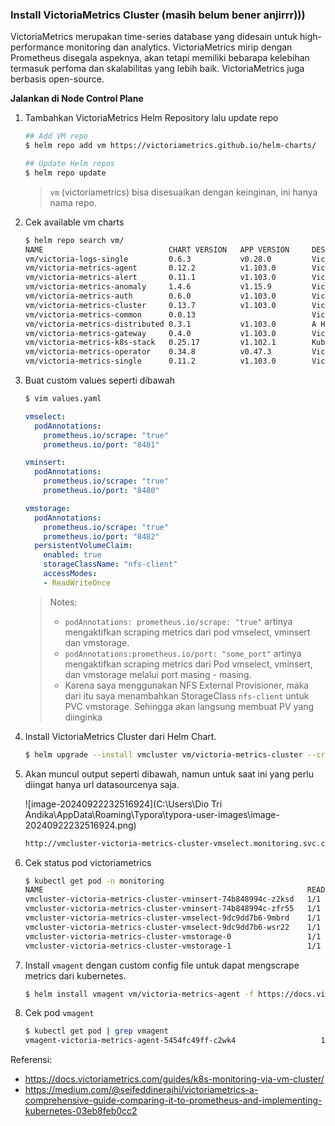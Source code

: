 ### Install VictoriaMetrics Cluster (masih belum bener anjirrr)))

VictoriaMetrics merupakan time-series database yang didesain untuk high-performance monitoring dan analytics. VictoriaMetrics mirip dengan Prometheus disegala aspeknya, akan tetapi memiliki bebarapa kelebihan termasuk perfoma dan skalabilitas yang lebih baik. VictoriaMetrics juga berbasis open-source.

**Jalankan di Node Control Plane**

1. Tambahkan VictoriaMetrics Helm Repository lalu update repo

   ```bash
   ## Add VM repo
   $ helm repo add vm https://victoriametrics.github.io/helm-charts/
   
   ## Update Helm repos
   $ helm repo update
   ```

   > `vm` (victoriametrics) bisa disesuaikan dengan keinginan, ini hanya nama repo.

2. Cek available vm charts

   ```bash
   $ helm repo search vm/
   NAME                            CHART VERSION   APP VERSION     DESCRIPTION 
   vm/victoria-logs-single         0.6.3           v0.28.0         Victoria Logs Single version - high-performance...
   vm/victoria-metrics-agent       0.12.2          v1.103.0        Victoria Metrics Agent - collects metrics from ...
   vm/victoria-metrics-alert       0.11.1          v1.103.0        Victoria Metrics Alert - executes a list of giv...
   vm/victoria-metrics-anomaly     1.4.6           v1.15.9         Victoria Metrics Anomaly Detection - a service ...
   vm/victoria-metrics-auth        0.6.0           v1.103.0        Victoria Metrics Auth - is a simple auth proxy ...
   vm/victoria-metrics-cluster     0.13.7          v1.103.0        Victoria Metrics Cluster version - high-perform...
   vm/victoria-metrics-common      0.0.13                          Victoria Metrics Common - contains shared templ...
   vm/victoria-metrics-distributed 0.3.1           v1.103.0        A Helm chart for Running VMCluster on Multiple ...
   vm/victoria-metrics-gateway     0.4.0           v1.103.0        Victoria Metrics Gateway - Auth & Rate-Limittin...
   vm/victoria-metrics-k8s-stack   0.25.17         v1.102.1        Kubernetes monitoring on VictoriaMetrics stack....
   vm/victoria-metrics-operator    0.34.8          v0.47.3         Victoria Metrics Operator                         
   vm/victoria-metrics-single      0.11.2          v1.103.0        Victoria Metrics Single version - high-performa...
   ```

3. Buat custom values seperti dibawah

   ```bash
   $ vim values.yaml
   ```

   ```yaml
   vmselect:
     podAnnotations:
       prometheus.io/scrape: "true"
       prometheus.io/port: "8481"
   
   vminsert:
     podAnnotations:
       prometheus.io/scrape: "true"
       prometheus.io/port: "8480"
   
   vmstorage:
     podAnnotations:
       prometheus.io/scrape: "true"
       prometheus.io/port: "8482"
     persistentVolumeClaim:
       enabled: true
       storageClassName: "nfs-client"
       accessModes:
       - ReadWriteOnce
   
   ```

   > Notes:
   >
   > - `podAnnotations: prometheus.io/scrape: "true"` artinya mengaktifkan scraping metrics dari pod vmselect, vminsert dan vmstorage.
   > - `podAnnotations:prometheus.io/port: "some_port"` artinya mengaktifkan scraping metrics dari Pod vmselect, vminsert, dan vmstorage melalui port masing - masing.
   > - Karena saya menggunakan NFS External Provisioner, maka dari itu saya menambahkan StorageClass `nfs-client` untuk PVC vmstorage. Sehingga akan langsung membuat PV yang diinginka

4. Install VictoriaMetrics Cluster dari Helm Chart.

   ```bash
   $ helm upgrade --install vmcluster vm/victoria-metrics-cluster --create-namespace -n monitoring --values values.yaml
   ```

5. Akan muncul output seperti dibawah, namun untuk saat ini yang perlu diingat hanya url datasourcenya saja.

   ![image-20240922232516924](C:\Users\Dio Tri Andika\AppData\Roaming\Typora\typora-user-images\image-20240922232516924.png)

   ```bash
   http://vmcluster-victoria-metrics-cluster-vmselect.monitoring.svc.cluster.local:8481/select/0/prometheus/
   ```

6. Cek status pod victoriametrics

   ```bash
   $ kubectl get pod -n monitoring
   NAME                                                           READY   STATUS    RESTARTS   AGE
   vmcluster-victoria-metrics-cluster-vminsert-74b848994c-z2ksd   1/1     Running   0          31m
   vmcluster-victoria-metrics-cluster-vminsert-74b848994c-zfr55   1/1     Running   0          31m
   vmcluster-victoria-metrics-cluster-vmselect-9dc9dd7b6-9mbrd    1/1     Running   0          31m
   vmcluster-victoria-metrics-cluster-vmselect-9dc9dd7b6-wsr22    1/1     Running   0          31m
   vmcluster-victoria-metrics-cluster-vmstorage-0                 1/1     Running   0          31m
   vmcluster-victoria-metrics-cluster-vmstorage-1                 1/1     Running   0          30m
   ```

7. Install `vmagent` dengan custom config file untuk dapat mengscrape metrics dari kubernetes.

   ```bash 
   $ helm install vmagent vm/victoria-metrics-agent -f https://docs.victoriametrics.com/guides/examples/guide-vmcluster-vmagent-values.yaml
   ```

8. Cek pod `vmagent`

   ```bash
   $ kubectl get pod | grep vmagent
   vmagent-victoria-metrics-agent-5454fc49ff-c2wk4                   1/1     Running   0              83s
   ```

Referensi:

- https://docs.victoriametrics.com/guides/k8s-monitoring-via-vm-cluster/
- https://medium.com/@seifeddinerajhi/victoriametrics-a-comprehensive-guide-comparing-it-to-prometheus-and-implementing-kubernetes-03eb8feb0cc2
